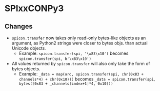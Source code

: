 # SPIxxCONPy3

## Changes

- `spicon.transfer` now takes only read-only bytes-like objects as an argument, as Python2 strings were closer to bytes objs. than actual Unicode objects. 
    - Example: `spicon.transfer(spi, '\x83\x10')` becomes `spicon.transfer(spi, b'\x83\x10')`
- All values returned by `spicon.transfer` will also only take the form of bytes objects. 
    - Example: `_data = map(ord, spicon.transfer(spi, chr(0x83 + channels*4) + chr(0x10)))` becomes `_data = spicon.transfer(spi, bytes([0x83 + _channels[index+1]*4, 0x10]))`